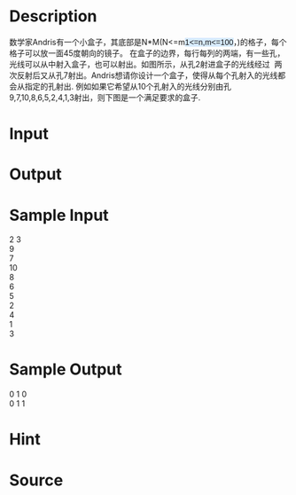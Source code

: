 
# Description

<div class="content"><p>数学家Andris有一个小盒子，其底部是N*M(N&lt;=m<span style="font-family: arial, verdana, helvetica, sans-serif; background-color: rgb(215, 235, 255);">1&lt;=n,m&lt;=100</span>，)的格子，每个格子可以放一面45度朝向的镜子。 在盒子的边界，每行每列的两端，有一些孔，光线可以从中射入盒子，也可以射出。如图所示，从孔2射进盒子的光线经过  <img border="0" src="source/bzoj/1380/img/aHR0cHM6Ly9seWRzeS5jb20vSnVkZ2VPbmxpbmUvaW1hZ2VzLzEzODBfMi5qcGc=.jpg" alt=""/> 两次反射后又从孔7射出。Andris想请你设计一个盒子，使得从每个孔射入的光线都会从指定的孔射出. 例如如果它希望从10个孔射入的光线分别由孔9,7,10,8,6,5,2,4,1,3射出，则下图是一个满足要求的盒子. <img border="0" src="source/bzoj/1380/img/aHR0cHM6Ly9seWRzeS5jb20vSnVkZ2VPbmxpbmUvaW1hZ2VzLzEzODBfMS5qcGc=.jpg" alt=""/></p></div>

# Input

<div class="content"></div>

# Output

<div class="content"></div>

# Sample Input

<div class="content"><span class="sampledata">2 3<br/>
9<br/>
7<br/>
10<br/>
8<br/>
6<br/>
5<br/>
2<br/>
4<br/>
1<br/>
3<br/>
</span></div>

# Sample Output

<div class="content"><span class="sampledata">0 1 0<br/>
0 1 1<br/>
</span></div>

# Hint

<div class="content"><p></p></div>

# Source

<div class="content"><p><a href="problemset.php?search="></a></p></div>

